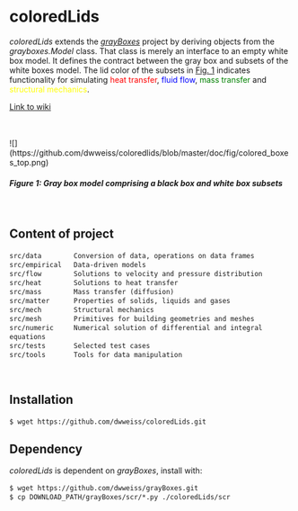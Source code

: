 # coloredLids

_coloredLids_ extends the [_grayBoxes_](https://github.com/dwweiss/grayBoxes/wiki) project by deriving objects from the _grayboxes.Model_ class. That class is merely an interface to an empty white box model. It defines the contract between the gray box and subsets of the white boxes model. The lid color of the subsets in [Fig. 1](#figure-1-gray-box-model-comprising-white-boxes-with-colored-lids-and-black-boxes) indicates functionality for simulating  <font color="red">heat transfer</font>, <font color="blue">fluid flow</font>, <font color="green">mass transfer</font> and <font color="yellow">structural mechanics</font>.

[Link to wiki](https://github.com/dwweiss/coloredLids/wiki)

<br>
<br>
![](https://github.com/dwweiss/coloredlids/blob/master/doc/fig/colored_boxes_top.png)

##### Figure 1: Gray box model comprising a black box and white box subsets

<br>

## Content of project 

    src/data        Conversion of data, operations on data frames
    src/empirical   Data-driven models
    src/flow        Solutions to velocity and pressure distribution
    src/heat        Solutions to heat transfer
    src/mass        Mass transfer (diffusion)
    src/matter      Properties of solids, liquids and gases
    src/mech        Structural mechanics
    src/mesh        Primitives for building geometries and meshes
    src/numeric     Numerical solution of differential and integral equations
    src/tests       Selected test cases
    src/tools       Tools for data manipulation
        

## Installation

    $ wget https://github.com/dwweiss/coloredLids.git


## Dependency

_coloredLids_ is dependent on _grayBoxes_, install with:

    $ wget https://github.com/dwweiss/grayBoxes.git
    $ cp DOWNLOAD_PATH/grayBoxes/scr/*.py ./coloredLids/scr
